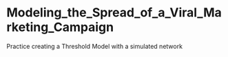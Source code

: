 # Modeling_the_Spread_of_a_Viral_Marketing_Campaign
Practice creating a Threshold Model with a simulated network
